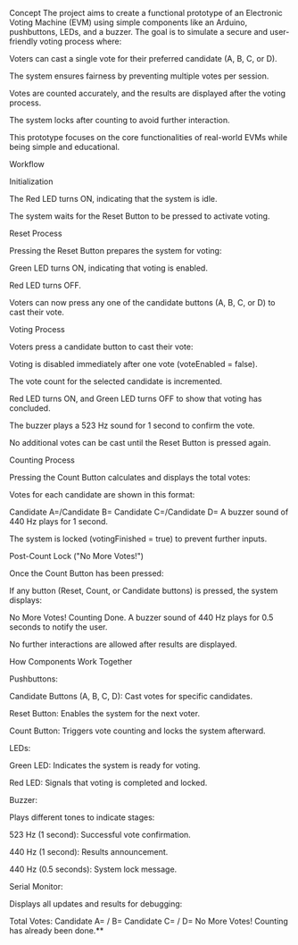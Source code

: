 Concept 
The project aims to create a functional prototype of an Electronic Voting Machine (EVM) using simple components like an Arduino, pushbuttons, LEDs, and a buzzer. The goal is to simulate a secure and user-friendly voting process where:

Voters can cast a single vote for their preferred candidate (A, B, C, or D).

The system ensures fairness by preventing multiple votes per session.

Votes are counted accurately, and the results are displayed after the voting process.

The system locks after counting to avoid further interaction.

This prototype focuses on the core functionalities of real-world EVMs while being simple and educational.

Workflow

Initialization

The Red LED turns ON, indicating that the system is idle.

The system waits for the Reset Button to be pressed to activate voting.

Reset Process

Pressing the Reset Button prepares the system for voting:

Green LED turns ON, indicating that voting is enabled.

Red LED turns OFF.

Voters can now press any one of the candidate buttons (A, B, C, or D) to cast their vote.

Voting Process

Voters press a candidate button to cast their vote:

Voting is disabled immediately after one vote (voteEnabled = false).

The vote count for the selected candidate is incremented.

Red LED turns ON, and Green LED turns OFF to show that voting has concluded.

The buzzer plays a 523 Hz sound for 1 second to confirm the vote.

No additional votes can be cast until the Reset Button is pressed again.

Counting Process

Pressing the Count Button calculates and displays the total votes:

Votes for each candidate are shown in this format:

Candidate A=<votes>/Candidate B=<votes>
Candidate C=<votes>/Candidate D=<votes>
A buzzer sound of 440 Hz plays for 1 second.

The system is locked (votingFinished = true) to prevent further inputs.

Post-Count Lock ("No More Votes!")

Once the Count Button has been pressed:

If any button (Reset, Count, or Candidate buttons) is pressed, the system displays:

No More Votes!
Counting Done.
A buzzer sound of 440 Hz plays for 0.5 seconds to notify the user.

No further interactions are allowed after results are displayed.

How Components Work Together

Pushbuttons:

Candidate Buttons (A, B, C, D): Cast votes for specific candidates.

Reset Button: Enables the system for the next voter.

Count Button: Triggers vote counting and locks the system afterward.

LEDs:

Green LED: Indicates the system is ready for voting.

Red LED: Signals that voting is completed and locked.

Buzzer:

Plays different tones to indicate stages:

523 Hz (1 second): Successful vote confirmation.

440 Hz (1 second): Results announcement.

440 Hz (0.5 seconds): System lock message.

Serial Monitor:

Displays all updates and results for debugging:

Total Votes: <total>
Candidate A=<votes> / B=<votes>
Candidate C=<votes> / D=<votes>
No More Votes! Counting has already been done.**
